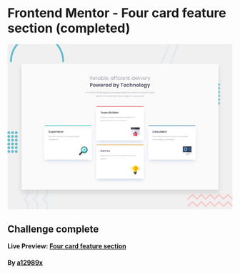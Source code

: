 # Frontend Mentor - Four card feature section (completed)

![Design preview for the Four card feature section coding challenge](./design/desktop-preview.jpg)

## Challenge complete

**Live Preview: [Four card feature section](https://four-card-feature-section-sooty.now.sh/ 'click to preview')**

#### By **[a12989x](https://github.com/a12989x, 'Alexis Guzman')**
